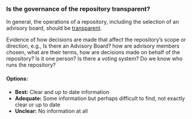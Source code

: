 ### Is the governance of the repository transparent?

In general, the operations of a repository, including the selection of an advisory board, should be [transparent](https://hyp.is/Ionpxh-5EeeELfNgkgoC8w/cameronneylon.net/blog/principles-for-open-scholarly-infrastructures/).  

Evidence of how decisions are made that affect the repository’s scope or direction, e.g.,  Is there an Advisory Board? how are advisory members chosen, what are their terms, how are decisions made on behalf of the repository?  Is it one person?  Is there a voting system?  Do we know who runs the repository?

#### Options:

* **Best:**  Clear and up to date information
* **Adequate:**  Some information but perhaps difficult to find, not exactly clear or up to date
* **Unclear:**  No information at all
